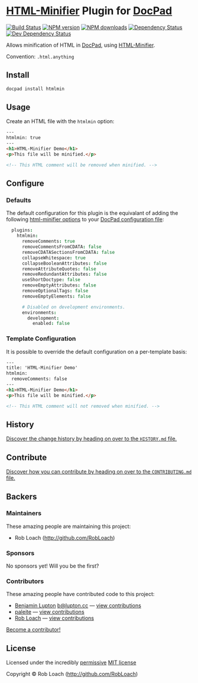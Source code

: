 # [HTML-Minifier](http://github.com/kangax/html-minifier) Plugin for [DocPad](http://docpad.org)

<!-- BADGES/ -->

[![Build Status](https://img.shields.io/travis/RobLoach/docpad-plugin-htmlmin/master.svg)](http://travis-ci.org/RobLoach/docpad-plugin-htmlmin "Check this project's build status on TravisCI")
[![NPM version](https://img.shields.io/npm/v/docpad-plugin-htmlmin.svg)](https://npmjs.org/package/docpad-plugin-htmlmin "View this project on NPM")
[![NPM downloads](https://img.shields.io/npm/dm/docpad-plugin-htmlmin.svg)](https://npmjs.org/package/docpad-plugin-htmlmin "View this project on NPM")
[![Dependency Status](https://img.shields.io/david/RobLoach/docpad-plugin-htmlmin.svg)](https://david-dm.org/RobLoach/docpad-plugin-htmlmin)
[![Dev Dependency Status](https://img.shields.io/david/dev/RobLoach/docpad-plugin-htmlmin.svg)](https://david-dm.org/RobLoach/docpad-plugin-htmlmin#info=devDependencies)<br/>


<!-- /BADGES -->


Allows minification of HTML in [DocPad](https://docpad.org), using
[HTML-Minifier](http://github.com/kangax/html-minifier).

Convention:  `.html.anything`


<!-- INSTALL/ -->

## Install

``` bash
docpad install htmlmin
```

<!-- /INSTALL -->


## Usage

Create an HTML file with the `htmlmin` option:

``` html
---
htmlmin: true
---
<h1>HTML-Minifier Demo</h1>
<p>This file will be minified.</p>

<!-- This HTML comment will be removed when minified. -->
```


## Configure

### Defaults

The default configuration for this plugin is the equivalant of adding the following [html-minifier options](http://perfectionkills.com/experimenting-with-html-minifier/#options) to your [DocPad configuration file](http://docpad.org/docs/config):

``` coffee
  plugins:
    htmlmin:
      removeComments: true
      removeCommentsFromCDATA: false
      removeCDATASectionsFromCDATA: false
      collapseWhitespace: true
      collapseBooleanAttributes: false
      removeAttributeQuotes: false
      removeRedundantAttributes: false
      useShortDoctype: false
      removeEmptyAttributes: false
      removeOptionalTags: false
      removeEmptyElements: false

      # Disabled on development environments.
      environments:
        development:
          enabled: false
```

### Template Configuration

It is possible to override the default configuration on a per-template basis:

``` html
---
title: 'HTML-Minifier Demo'
htmlmin:
  removeComments: false
---
<h1>HTML-Minifier Demo</h1>
<p>This file will be minified.</p>

<!-- This HTML comment will not removed when minified. -->
```


<!-- HISTORY/ -->

## History
[Discover the change history by heading on over to the `HISTORY.md` file.](https://github.com/RobLoach/docpad-plugin-htmlmin/blob/master/HISTORY.md#files)

<!-- /HISTORY -->


<!-- CONTRIBUTE/ -->

## Contribute

[Discover how you can contribute by heading on over to the `CONTRIBUTING.md` file.](https://github.com/RobLoach/docpad-plugin-htmlmin/blob/master/CONTRIBUTING.md#files)

<!-- /CONTRIBUTE -->


<!-- BACKERS/ -->

## Backers

### Maintainers

These amazing people are maintaining this project:

- Rob Loach (http://github.com/RobLoach)

### Sponsors

No sponsors yet! Will you be the first?



### Contributors

These amazing people have contributed code to this project:

- [Benjamin Lupton](https://github.com/balupton) <b@lupton.cc> — [view contributions](https://github.com/RobLoach/docpad-plugin-htmlmin/commits?author=balupton)
- [paleite](https://github.com/paleite) — [view contributions](https://github.com/RobLoach/docpad-plugin-htmlmin/commits?author=paleite)
- [Rob Loach](http://github.com/RobLoach) — [view contributions](https://github.com/RobLoach/docpad-plugin-htmlmin/commits?author=RobLoach)

[Become a contributor!](https://github.com/RobLoach/docpad-plugin-htmlmin/blob/master/CONTRIBUTING.md#files)

<!-- /BACKERS -->


<!-- LICENSE/ -->

## License

Licensed under the incredibly [permissive](http://en.wikipedia.org/wiki/Permissive_free_software_licence) [MIT license](http://creativecommons.org/licenses/MIT/)

Copyright &copy; Rob Loach (http://github.com/RobLoach)

<!-- /LICENSE -->


